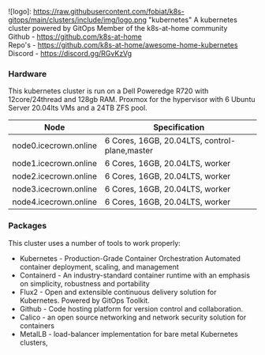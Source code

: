 ![logo]: https://raw.githubusercontent.com/fobiat/k8s-gitops/main/clusters/include/img/logo.png "kubernetes"
A kubernetes cluster powered by GitOps
Member of the k8s-at-home community  
Github - https://github.com/k8s-at-home  
Repo's - https://github.com/k8s-at-home/awesome-home-kubernetes  
Discord - https://discord.gg/RGvKzVg


### Hardware
This kubernetes cluster is run on a Dell Poweredge R720 with 12core/24thread and 128gb RAM. Proxmox for the hypervisor with 6 Ubuntu Server 20.04lts VMs and a 24TB ZFS pool.

| Node | Specification |
| ------ | ------ |
| node0.icecrown.online | 6 Cores, 16GB, 20.04LTS, control-plane,master |
| node1.icecrown.online | 6 Cores, 16GB, 20.04LTS, worker |
| node2.icecrown.online | 6 Cores, 16GB, 20.04LTS, worker |
| node3.icecrown.online | 6 Cores, 16GB, 20.04LTS, worker |
| node4.icecrown.online | 6 Cores, 16GB, 20.04LTS, worker |


### Packages

This cluster uses a number of tools to work properly:

* Kubernetes - Production-Grade Container Orchestration
Automated container deployment, scaling, and management
* Containerd - An industry-standard container runtime with an emphasis on simplicity, robustness and portability
* Flux2 - Open and extensible continuous delivery solution for Kubernetes. Powered by GitOps Toolkit.
* Github - Code hosting platform for version control and collaboration.
* Calico - an open source networking and network security solution for containers
* MetalLB - load-balancer implementation for bare metal Kubernetes clusters,
